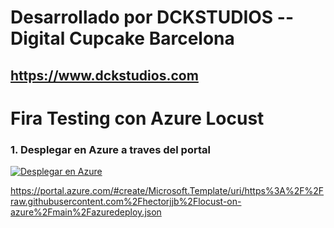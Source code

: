 # Desarrollado por DCKSTUDIOS -- Digital Cupcake Barcelona
## https://www.dckstudios.com


# Fira Testing con Azure Locust

### 1. Desplegar en Azure a traves del portal

[![Desplegar en Azure](https://aka.ms/deploytoazurebutton)](https://portal.azure.com/#create/Microsoft.Template/uri/https%3A%2F%2Fraw.githubusercontent.com%2Fdckstudios%2Fazuretesting%2Fmain%2Fazuredeploy.json)




https://portal.azure.com/#create/Microsoft.Template/uri/https%3A%2F%2Fraw.githubusercontent.com%2Fhectorjjb%2Flocust-on-azure%2Fmain%2Fazuredeploy.json